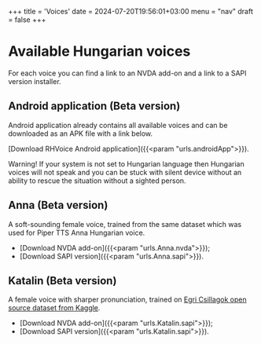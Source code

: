 +++
title = 'Voices'
date = 2024-07-20T19:56:01+03:00
menu = "nav"
draft = false
+++

# Available Hungarian voices

For each voice you can find a link to an NVDA add-on and a link to a SAPI version installer.

## Android application (Beta version)

Android application already contains all available voices and can be downloaded as an APK file with a link below.

[Download RHVoice Android application]({{<param "urls.androidApp">}}).

Warning! If your system is not set to Hungarian language then Hungarian voices will not speak and you can be stuck with silent device without an ability to rescue the situation without a sighted person.

## Anna (Beta version)

A soft-sounding  female voice, trained from the same dataset which was used for Piper TTS Anna Hungarian voice.

* [Download NVDA add-on]({{<param "urls.Anna.nvda">}});
* [Download SAPI version]({{<param "urls.Anna.sapi">}}).

## Katalin (Beta version)

A female voice with sharper pronunciation, trained on [Egri Csillagok open source dataset from Kaggle](https://www.kaggle.com/datasets/bryanpark/hungarian-single-speaker-speech-dataset).

* [Download NVDA add-on]({{<param "urls.Katalin.sapi">}});
* [Download SAPI version]({{<param "urls.Katalin.sapi">}}).
